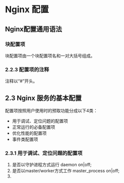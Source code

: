 # Nginx 配置

## Nginx配置通用语法

### 块配置项
块配置项由一个块配置项名和一对大括号组成。

### 2.2.3 配置项的注释
注释以“#”开头。

## 2.3 Nginx 服务的基本配置
配置项按照用户使用时的预取功能分成以下4类：
* 用于调试、定位问题的配置项
* 正常运行的必备配置项
* 优化性能的配置项
* 事件类配置项

### 2.3.1 用于调试、定位问题的配置项
1. 是否以守护进程方式运行
    daemon on|off;
2. 是否以master/worker方式工作
    master_process on|off;
3. 